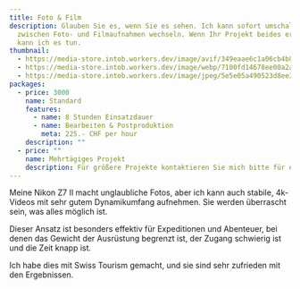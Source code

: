 ```yaml
---
title: Foto & Film
description: Glauben Sie es, wenn Sie es sehen. Ich kann sofort umschalten
  zwischen Foto- und Filmaufnahmen wechseln. Wenn Ihr Projekt beides erfordert,
  kann ich es tun.
thumbnail:
  - https://media-store.intob.workers.dev/image/avif/349eaae6c1a06cb4b88fc27fc87db4bd1e44b67ccae17ea1ee8a146bf6c5a6ab
  - https://media-store.intob.workers.dev/image/webp/7100fd14678ee00a2af1a564e7730a402ece7e81976706a98711741a0f936bd9
  - https://media-store.intob.workers.dev/image/jpeg/5e5e05a490523d8ee30182322b77e8d77ce2389f81ef8779b8fba13baa01aec4
packages:
  - price: 3000
    name: Standard
    features:
      - name: 8 Stunden Einsatzdauer
      - name: Bearbeiten & Postproduktion
        meta: 225.- CHF per hour
    description: ""
  - price: ""
    name: Mehrtägiges Projekt
    description: Für größere Projekte kontaktieren Sie mich bitte für ein Angebot.
---
```

Meine Nikon Z7 II macht unglaubliche Fotos, aber ich kann auch stabile, 4k-Videos mit sehr gutem Dynamikumfang aufnehmen. Sie werden überrascht sein, was alles möglich ist.

Dieser Ansatz ist besonders effektiv für Expeditionen und Abenteuer, bei denen das Gewicht der Ausrüstung begrenzt ist, der Zugang schwierig ist und die Zeit knapp ist.

Ich habe dies mit Swiss Tourism gemacht, und sie sind sehr zufrieden mit den Ergebnissen.